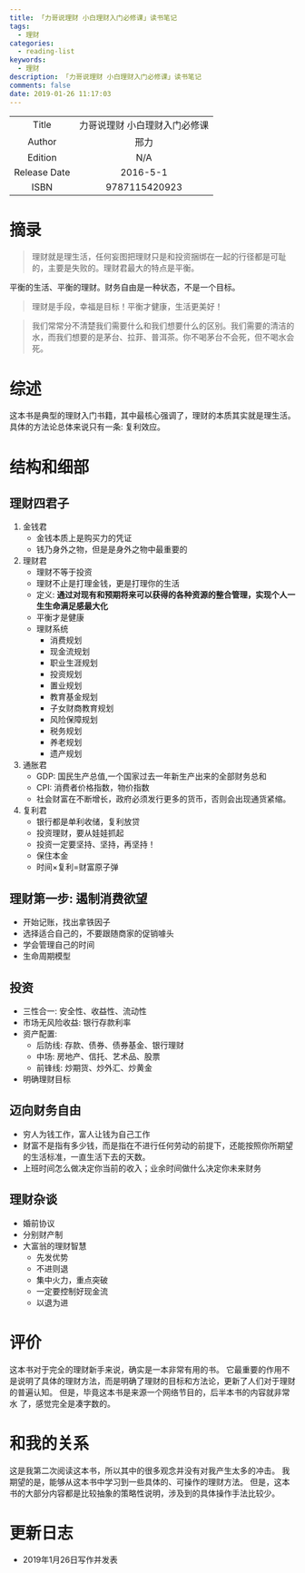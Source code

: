 ```yaml
---
title: 「力哥说理财 小白理财入门必修课」读书笔记
tags:
  - 理财
categories:
  - reading-list
keywords:
  - 理财
description: 「力哥说理财 小白理财入门必修课」读书笔记
comments: false
date: 2019-01-26 11:17:03
---
```





|  |  |
|:-------------:|:--:|
|Title          | 力哥说理财 小白理财入门必修课 |
|Author        | 邢力 |
|Edition       | N/A|
|Release Date  | 2016-5-1 |
|ISBN          | 9787115420923 |

# 摘录

> 理财就是理生活，任何妄图把理财只是和投资捆绑在一起的行径都是可耻的，主要是失败的。理财君最大的特点是平衡。

平衡的生活、平衡的理财。财务自由是一种状态，不是一个目标。

> 理财是手段，幸福是目标！平衡才健康，生活更美好！

> 我们常常分不清楚我们需要什么和我们想要什么的区别。我们需要的清洁的水，而我们想要的是茅台、拉菲、普洱茶。你不喝茅台不会死，但不喝水会死。

# 综述

这本书是典型的理财入门书籍，其中最核心强调了，理财的本质其实就是理生活。
具体的方法论总体来说只有一条: 复利效应。

# 结构和细部

## 理财四君子
1. 金钱君
    - 金钱本质上是购买力的凭证
    - 钱乃身外之物，但是是身外之物中最重要的
2. 理财君
    - 理财不等于投资
    - 理财不止是打理金钱，更是打理你的生活
    - 定义: **通过对现有和预期将来可以获得的各种资源的整合管理，实现个人一生生命满足感最大化**
    - 平衡才是健康
    - 理财系统
        - 消费规划
        - 现金流规划
        - 职业生涯规划
        - 投资规划
        - 置业规划
        - 教育基金规划
        - 子女财商教育规划
        - 风险保障规划
        - 税务规划
        - 养老规划
        - 遗产规划
3. 通胀君
    - GDP: 国民生产总值,一个国家过去一年新生产出来的全部财务总和
    - CPI: 消费者价格指数，物价指数
    - 社会财富在不断增长，政府必须发行更多的货币，否则会出现通货紧缩。
4. 复利君
    - 银行都是单利收储，复利放贷
    - 投资理财，要从娃娃抓起
    - 投资一定要坚持、坚持，再坚持！
    - 保住本金
    - 时间$\times$复利=财富原子弹
## 理财第一步: 遏制消费欲望
- 开始记账，找出拿铁因子
- 选择适合自己的，不要跟随商家的促销噱头
- 学会管理自己的时间
- 生命周期模型

## 投资
- 三性合一: 安全性、收益性、流动性
- 市场无风险收益: 银行存款利率
- 资产配置:
    - 后防线: 存款、债券、债券基金、银行理财
    - 中场: 房地产、信托、艺术品、股票
    - 前锋线: 炒期货、炒外汇、炒黄金
- 明确理财目标

## 迈向财务自由
- 穷人为钱工作，富人让钱为自己工作
- 财富不是指有多少钱，而是指在不进行任何劳动的前提下，还能按照你所期望的生活标准，一直生活下去的天数。
- 上班时间怎么做决定你当前的收入；业余时间做什么决定你未来财务


## 理财杂谈
- 婚前协议
- 分别财产制
- 大富翁的理财智慧
    - 先发优势
    - 不进则退
    - 集中火力，重点突破
    - 一定要控制好现金流
    - 以退为进

#  评价

这本书对于完全的理财新手来说，确实是一本非常有用的书。
它最重要的作用不是说明了具体的理财方法，而是明确了理财的目标和方法论，更新了人们对于理财的普遍认知。
但是，毕竟这本书是来源一个网络节目的，后半本书的内容就非常水
了，感觉完全是凑字数的。

# 和我的关系

这是我第二次阅读这本书，所以其中的很多观念并没有对我产生太多的冲击。
我期望的是，能够从这本书中学习到一些具体的、可操作的理财方法。
但是，这本书的大部分内容都是比较抽象的策略性说明，涉及到的具体操作手法比较少。


# 更新日志

- 2019年1月26日写作并发表
